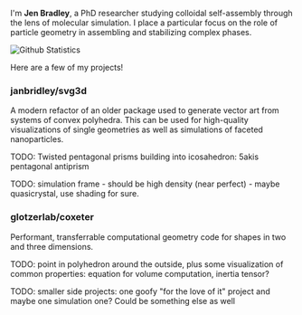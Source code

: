 I'm **Jen Bradley**, a PhD researcher studying colloidal self-assembly through the lens of molecular simulation. I place a particular focus on the role of particle geometry in assembling and stabilizing complex phases.

![Github Statistics](https://github-readme-stats.vercel.app/api?username=janbridley&show_icons=true&hide=stars,commits&show=reviews&hide_rank=true&hide_title=true)

Here are a few of my projects!

### janbridley/svg3d

A modern refactor of an older package used to generate vector art from systems of convex polyhedra. This can be used for high-quality visualizations of single geometries as well as simulations of faceted nanoparticles.

TODO: Twisted pentagonal prisms building into icosahedron: 5akis pentagonal antiprism

TODO: simulation frame - should be high density (near perfect) - maybe quasicrystal, use shading for sure.

### glotzerlab/coxeter

Performant, transferrable computational geometry code for shapes in two and three dimensions.

TODO: point in polyhedron around the outside, plus some visualization of common properties: equation for volume computation, inertia tensor?


TODO: smaller side projects: one goofy "for the love of it" project and maybe one simulation one? Could be something else as well




